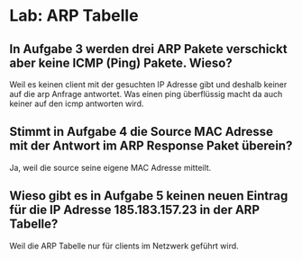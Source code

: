 # Lab: ARP Tabelle

## In Aufgabe 3 werden drei ARP Pakete verschickt aber keine ICMP (Ping) Pakete. Wieso?

Weil es keinen client mit der gesuchten IP Adresse gibt und deshalb keiner auf die arp Anfrage antwortet. Was einen ping überflüssig macht da auch keiner auf den icmp antworten wird.  

## Stimmt in Aufgabe 4 die Source MAC Adresse mit der Antwort im ARP Response Paket überein?

Ja, weil die source seine eigene MAC Adresse mitteilt.

## Wieso gibt es in Aufgabe 5 keinen neuen Eintrag für die IP Adresse 185.183.157.23 in der ARP Tabelle?

Weil die ARP Tabelle nur für clients im Netzwerk geführt wird.